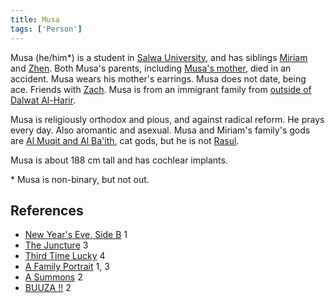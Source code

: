 ```yaml
---
title: Musa
tags: ['Person']
---
```

Musa (he/him*) is a student in [Salwa University](/_wiki/salwa-university.md), and has siblings [Miriam](/_wiki/miriam.md) and [Zhen](/_wiki/zhen.md). Both Musa's parents, including [Musa's mother](/_wiki/musas-mother.md), died in an accident. Musa wears his mother's earrings. Musa does not date, being ace. Friends with [Zach](/_wiki/zach.md). Musa is from an immigrant family from [outside of Dalwat Al-Harir](/_wiki/outside-of-dalwat-al-harir.md).

Musa is religiously orthodox and pious, and against radical reform. He prays every day. Also aromantic and asexual. Musa and Miriam's family's gods are [Al Muqit and Al Ba'ith](/_wiki/al-muqit-and-al-baith.md), cat gods, but he is not [Rasul](/_wiki/rasul.md).

Musa is about 188 cm tall and has cochlear implants.

\* Musa is non-binary, but not out.

## References
- [New Year's Eve, Side B](/_wiki/new-years-eve-side-b.md) 1
- [The Juncture](/_wiki/the-juncture.md) 3
- [Third Time Lucky](/_wiki/third-time-lucky.md) 4
- [A Family Portrait](/_wiki/a-family-portrait.md) 1, 3
- [A Summons](/_wiki/a-summons.md) 2
- [BUUZA !!](/_wiki/buuza.md) 2
